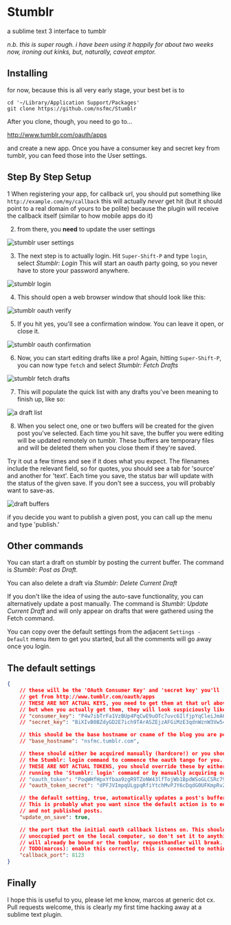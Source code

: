 # Stumblr

a sublime text 3 interface to tumblr

*n.b. this is super rough. i have been using it happily for about two weeks now, ironing out kinks, but, naturally, caveat emptor.*

## Installing

for now, because this is all very early stage, your best bet is to

    cd '~/Library/Application Support/Packages'
    git clone https://github.com/nsfmc/Stumblr

After you clone, though, you need to go to...

http://www.tumblr.com/oauth/apps

and create a new app. Once you have a consumer key and secret key from tumblr, you can feed those into the User settings.

## Step By Step Setup

1 When registering your app, for callback url, you should put something like `http://example.com/my/callback` this will actually *never* get hit (but it should point to a real domain of yours to be polite) because the plugin will receive the callback itself (similar to how mobile apps do it)

2. from there, you **need** to update the user settings

![stumblr user settings](http://dl.dropbox.com/u/406291/Screenshots/oef7.png)

3. The next step is to actually login. Hit `Super-Shift-P` and type `login`, select *Stumblr: Login* This will start an oauth party going, so you never have to store your password anywhere.

![stumblr login](http://dl.dropbox.com/u/406291/Screenshots/Bvpo.png)

4. This should open a web browser window that should look like this:

![stumblr oauth verify](http://dl.dropbox.com/u/406291/Screenshots/wBUz.png)

5. If you hit yes, you'll see a confirmation window. You can leave it open, or close it.

![stumblr oauth confirmation](http://dl.dropbox.com/u/406291/Screenshots/CqPw.png)

6. Now, you can start editing drafts like a pro! Again, hitting `Super-Shift-P`, you can now type `fetch` and select *Stumblr: Fetch Drafts*

![stumblr fetch drafts](http://dl.dropbox.com/u/406291/Screenshots/70PO.png)

7. This will populate the quick list with any drafts you've been meaning to finish up, like so:

![a draft list](http://dl.dropbox.com/u/406291/Screenshots/oOYe.png)

8. When you select one, one or two buffers will be created for the given post you've selected. Each time you hit save, the buffer you were editing will be updated remotely on tumblr. These buffers are temporary files and will be deleted them when you close them if they're saved.

Try it out a few times and see if it does what you expect. The filenames include the relevant field, so for quotes, you should see a tab for 'source' and another for 'text'. Each time you save, the status bar will update with the status of the given save. If you don't see a success, you will probably want to save-as.

![draft buffers](https://dl.dropboxusercontent.com/u/406291/Screenshots/sJE6.png)

if you decide you want to publish a given post, you can call up the menu and type 'publish.'

## Other commands

You can start a draft on stumblr by posting the current buffer. The command is *Stumblr: Post as Draft.*

You can also delete a draft via *Stumblr: Delete Current Draft*

If you don't like the idea of using the auto-save functionality, you can alternatively update a post manually. The command is *Stumblr: Update Current Draft* and will only appear on drafts that were gathered using the Fetch command.

You can copy over the default settings from the adjacent `Settings - Default` menu item to get you started, but all the comments will go away once you login.

## The default settings

```json
{
    // these will be the 'OAuth Consumer Key' and 'secret key' you'll
    // get from http://www.tumblr.com/oauth/apps
    // THESE ARE NOT ACTUAL KEYS, you need to get them at that url above
    // but when you actually get them, they will look suspiciously like this
    // "consumer_key": "P4w7ibTrFa1VzBUp4PqCwE9uOTc7uvc6IlfjpYqCleiJmA60YE6",
    // "secret_key": "BiXIvB0BZdyGD2E7ich9TArASZEjzAFGiMzE3qdnWznW3Vw54o",

    // this should be the base hostname or cname of the blog you are posting to
    // "base_hostname": "nsfmc.tumblr.com",

    // these should either be acquired manually (hardcore!) or you should use
    // the Stumblr: login command to commence the oauth tango for you.
    // THESE ARE NOT ACTUAL TOKENS, you should override these by either, again
    // running the 'Stumblr: login' command or by manually acquiring oauth tokens
    // "oauth_token": "PoqWHfHpxYfbaa9zgR9TZoNW43lfTojWb1BpdWSoGLCSRc79El",
    // "oauth_token_secret": "dPFJVImpqULgpqRfiYtchMvPJY6cDqdG0UFKmpRvZgCZJearC2",

    // the default setting, true, automatically updates a post's buffer on save.
    // This is probably what you want since the default action is to edit drafts
    // and not published posts.
    "update_on_save": true,

    // the port that the initial oauth callback listens on. This should be an
    // unoccupied port on the local computer, so don't set it to anything that
    // will already be bound or the tumblor requesthandler will break.
    // TODO(marcos): enable this correctly, this is connected to nothing right now
    "callback_port": 8123
}
```

## Finally

I hope this is useful to you, please let me know, marcos at generic dot cx. Pull requests welcome, this is clearly my first time hacking away at a sublime text plugin.
